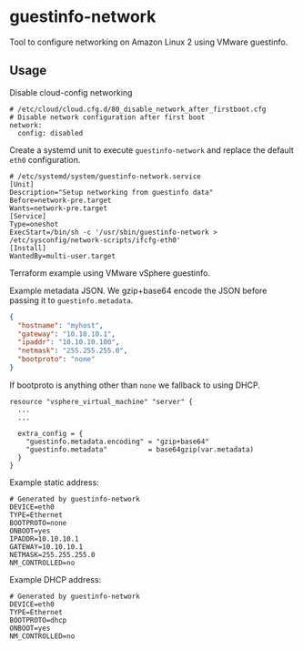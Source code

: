 # guestinfo-network

Tool to configure networking on Amazon Linux 2 using VMware guestinfo.

## Usage

Disable cloud-config networking

```
# /etc/cloud/cloud.cfg.d/80_disable_network_after_firstboot.cfg
# Disable network configuration after first boot
network:
  config: disabled
```

Create a systemd unit to execute `guestinfo-network` and replace the default `eth0` configuration.
 
```
# /etc/systemd/system/guestinfo-network.service
[Unit]
Description="Setup networking from guestinfo data"
Before=network-pre.target
Wants=network-pre.target
[Service]
Type=oneshot
ExecStart=/bin/sh -c '/usr/sbin/guestinfo-network > /etc/sysconfig/network-scripts/ifcfg-eth0'
[Install]
WantedBy=multi-user.target
```

Terraform example using VMware vSphere guestinfo.

Example metadata JSON. We gzip+base64 encode the JSON before passing it to `guestinfo.metadata`.

```json
{
  "hostname": "myhost",
  "gateway": "10.10.10.1",
  "ipaddr": "10.10.10.100",
  "netmask": "255.255.255.0",
  "bootproto": "none"
}
```
If bootproto is anything other than `none` we fallback to using DHCP.

```hcl
resource "vsphere_virtual_machine" "server" {
  ...
  ...

  extra_config = {
    "guestinfo.metadata.encoding" = "gzip+base64"
    "guestinfo.metadata"          = base64gzip(var.metadata)
  }
}
```

Example static address:

```
# Generated by guestinfo-network
DEVICE=eth0
TYPE=Ethernet
BOOTPROTO=none
ONBOOT=yes
IPADDR=10.10.10.1
GATEWAY=10.10.10.1
NETMASK=255.255.255.0
NM_CONTROLLED=no
```

Example DHCP address:
```
# Generated by guestinfo-network
DEVICE=eth0
TYPE=Ethernet
BOOTPROTO=dhcp
ONBOOT=yes
NM_CONTROLLED=no
```
